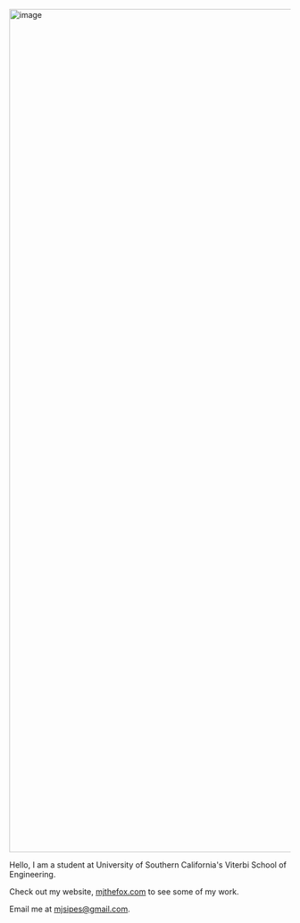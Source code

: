[email]: mailto:<mjsipes@gmail.com>
[website]: https://mjthefox.com
<img width="1510" alt="image" src="https://github.com/user-attachments/assets/21ac5212-8881-406d-a35e-7a0263cfff06">


Hello, I am a student at University of Southern California's Viterbi School of Engineering. 

Check out my website, [mjthefox.com](website) to see some of my work. 

Email me at [mjsipes@gmail.com](email).









<!--
**mjsipes/mjsipes** is a ✨ _special_ ✨ repository because its `README.md` (this file) appears on your GitHub profile.

Here are some ideas to get you started:

- 🔭 I’m currently working on ...
- 🌱 I’m currently learning ...
- 👯 I’m looking to collaborate on ...
- 🤔 I’m looking for help with ...
- 💬 Ask me about ...
- 📫 How to reach me: ...
- 😄 Pronouns: ...
- ⚡ Fun fact: ...
-->

